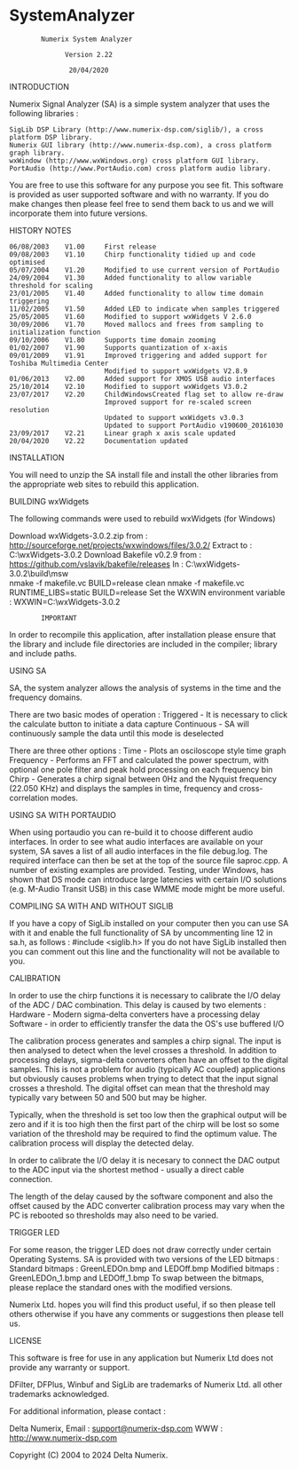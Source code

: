 # SystemAnalyzer

            Numerix System Analyzer

                  Version 2.22

                   20/04/2020


INTRODUCTION

Numerix Signal Analyzer (SA) is a simple system analyzer that uses the following libraries :

    SigLib DSP Library (http://www.numerix-dsp.com/siglib/), a cross platform DSP library.
    Numerix GUI library (http://www.numerix-dsp.com), a cross platform graph library.
    wxWindow (http://www.wxWindows.org) cross platform GUI library.
    PortAudio (http://www.PortAudio.com) cross platform audio library.

You are free to use this software for any purpose you see fit.
This software is provided as user supported software and with no warranty.
If you do make changes then please feel free to send them back to us and
we will incorporate them into future versions.

HISTORY NOTES

    06/08/2003    V1.00     First release
    09/08/2003    V1.10     Chirp functionality tidied up and code optimised
    05/07/2004    V1.20     Modified to use current version of PortAudio
    24/09/2004    V1.30     Added functionality to allow variable threshold for scaling
    23/01/2005    V1.40     Added functionality to allow time domain triggering
    11/02/2005    V1.50     Added LED to indicate when samples triggered
    25/05/2005    V1.60     Modified to support wxWidgets V 2.6.0
    30/09/2006    V1.70     Moved mallocs and frees from sampling to initialization function
    09/10/2006    V1.80     Supports time domain zooming
    01/02/2007    V1.90     Supports quantization of x-axis
    09/01/2009    V1.91     Improved triggering and added support for Toshiba Multimedia Center
                            Modified to support wxWidgets V2.8.9
    01/06/2013    V2.00     Added support for XMOS USB audio interfaces
    25/10/2014    V2.10     Modified to support wxWidgets V3.0.2
    23/07/2017    V2.20     ChildWindowsCreated flag set to allow re-draw
                            Improved support for re-scaled screen resolution
                            Updated to support wxWidgets v3.0.3
                            Updated to support PortAudio v190600_20161030
    23/09/2017    V2.21     Linear graph x axis scale updated
    20/04/2020    V2.22     Documentation updated

INSTALLATION

You will need to unzip the SA install file and install the other libraries from the
appropriate web sites to rebuild this application.

BUILDING wxWidgets

The following commands were used to rebuild wxWidgets (for Windows)

Download wxWidgets-3.0.2.zip from : http://sourceforge.net/projects/wxwindows/files/3.0.2/
Extract to : C:\wxWidgets-3.0.2
Download Bakefile v0.2.9 from : https://github.com/vslavik/bakefile/releases
In : C:\wxWidgets-3.0.2\build\msw\
nmake -f makefile.vc BUILD=release clean
nmake -f makefile.vc RUNTIME_LIBS=static BUILD=release
Set the WXWIN environment variable :
WXWIN=C:\wxWidgets-3.0.2

            IMPORTANT
In order to recompile this application, after installation please ensure that the
library and include file directories are included in the compiler; library and
include paths.

USING SA

SA, the system analyzer allows the analysis of systems in the time and the frequency
domains.

There are two basic modes of operation :
    Triggered - It is necessary to click the calculate button to initiate a data capture
    Continuous - SA will continuously sample the data until this mode is deselected

There are three other options :
    Time - Plots an osciloscope style time graph
    Frequency - Performs an FFT and calculated the power spectrum, with optional one
pole filter and peak hold processing on each frequency bin
    Chirp - Generates a chirp signal between 0Hz and the Nyquist frequency (22.050 KHz) and displays the samples in time, frequency and cross-correlation modes.

USING SA WITH PORTAUDIO

When using portaudio you can re-build it to choose different audio interfaces.
In order to see what audio interfaces are available on your system, SA saves a
list of all audio interfaces in the file debug.log.
The required interface can then be set at the top of the source file saproc.cpp.
A number of existing examples are provided.
Testing, under Windows, has shown that DS mode can introduce large latencies
with certain I/O solutions (e.g. M-Audio Transit USB) in this case WMME mode
might be more useful.

COMPILING SA WITH AND WITHOUT SIGLIB

If you have a copy of SigLib installed on your computer then you can use SA with it
and enable the full functionality of SA by uncommenting line 12 in sa.h, as follows :
#include <siglib.h>
If you do not have SigLib installed then you can comment out this line and the
functionality will not be available to you.


CALIBRATION

In order to use the chirp functions it is necessary to calibrate the I/O delay of
the ADC / DAC combination. This delay is caused by two elements :
    Hardware - Modern sigma-delta converters have a processing delay
    Software - in order to efficiently transfer the data the OS's use buffered I/O

The calibration process generates and samples a chirp signal. The input is then analysed
to detect when the level crosses a threshold. In addition to processing delays,
sigma-delta converters often have an offset to the digital samples. This is not a problem
for audio (typically AC coupled) applications but obviously causes problems when trying
to detect that the input signal crosses a threshold. The digital offset can mean that the
threshold may typically vary between 50 and 500 but may be higher.

Typically, when the threshold is set too low then the graphical output will be zero and
if it is too high then the first part of the chirp will be lost so some variation of the
threshold may be required to find the optimum value. The calibration process will display
the detected delay.

In order to calibrate the I/O delay it is necesary to connect the DAC output to the ADC
input via the shortest method - usually a direct cable connection.

The length of the delay caused by the software component and also the offset caused by the
ADC converter calibration process may vary when the PC is rebooted so thresholds may also
need to be varied.

TRIGGER LED

For some reason, the trigger LED does not draw correctly under certain Operating Systems.
SA is provided with two versions of the LED bitmaps :
    Standard bitmaps : GreenLEDOn.bmp and LEDOff.bmp
    Modified bitmaps : GreenLEDOn_1.bmp and LEDOff_1.bmp
To swap between the bitmaps, please replace the standard ones with the modified versions.


Numerix Ltd. hopes you will find this product useful, if so then please
tell others otherwise if you have any comments or suggestions then
please tell us.

LICENSE

This software is free for use in any application but Numerix Ltd does
not provide any warranty or support.

DFilter, DFPlus, Winbuf and SigLib are trademarks of Numerix Ltd. all other
trademarks acknowledged.

For additional information, please contact :

Delta Numerix,
Email : support@numerix-dsp.com
WWW : http://www.numerix-dsp.com

Copyright (C) 2004 to 2024 Delta Numerix.
